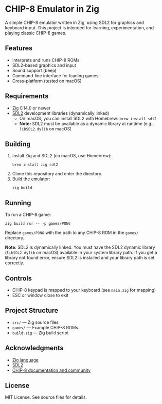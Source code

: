 # CHIP-8 Emulator in Zig

A simple CHIP-8 emulator written in Zig, using SDL2 for graphics and keyboard input. This project is intended for learning, experimentation, and playing classic CHIP-8 games.

## Features
- Interprets and runs CHIP-8 ROMs
- SDL2-based graphics and input
- Sound support (beep)
- Command-line interface for loading games
- Cross-platform (tested on macOS)

## Requirements
- [Zig](https://ziglang.org/) 0.14.0 or newer
- [SDL2](https://www.libsdl.org/) development libraries (dynamically linked)
  - On macOS, you can install SDL2 with Homebrew: `brew install sdl2`
  - **Note:** SDL2 must be available as a dynamic library at runtime (e.g., `libSDL2.dylib` on macOS)

## Building

1. Install Zig and SDL2 (on macOS, use Homebrew):
   ```fish
   brew install zig sdl2
   ```
2. Clone this repository and enter the directory.
3. Build the emulator:
   ```fish
   zig build
   ```

## Running

To run a CHIP-8 game:
```fish
zig build run -- -p games/PONG
```
Replace `games/PONG` with the path to any CHIP-8 ROM in the `games/` directory.

**Note:** SDL2 is dynamically linked. You must have the SDL2 dynamic library (`libSDL2.dylib` on macOS) available in your system library path. If you get a library not found error, ensure SDL2 is installed and your library path is set correctly.

## Controls
- CHIP-8 keypad is mapped to your keyboard (see `main.zig` for mapping)
- ESC or window close to exit

## Project Structure
- `src/` — Zig source files
- `games/` — Example CHIP-8 ROMs
- `build.zig` — Zig build script

## Acknowledgments
- [Zig language](https://ziglang.org/)
- [SDL2](https://www.libsdl.org/)
- [CHIP-8 documentation and community](http://devernay.free.fr/hacks/chip8/C8TECH10.HTM)

## License
MIT License. See source files for details.
